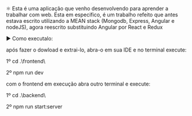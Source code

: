 
⚛️
Esta é uma aplicação que venho desenvolvendo para aprender a trabalhar com web.
Esta em especifico, é um trabalho refeito que antes estava escrito
utilizando a MEAN stack (Mongodb, Express, Angular e nodeJS), agora reescrito substituindo Angular por React e Redux

 ▶️ Como executalo:

após fazer o dowload e extrai-lo, abra-o em sua IDE e no terminal execute:

1º cd .\frontend\

2º npm run dev

com o frontend em execução abra outro terminal e execute:

1º cd .\backend\

2º npm run start:server
